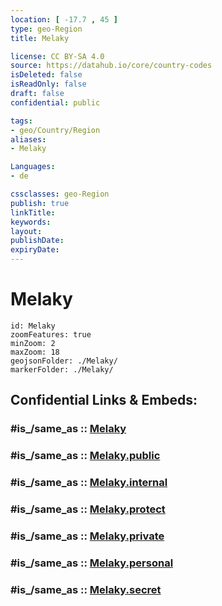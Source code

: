 ```yaml
---
location: [ -17.7 , 45 ] 
type: geo-Region
title: Melaky

license: CC BY-SA 4.0
source: https://datahub.io/core/country-codes
isDeleted: false
isReadOnly: false
draft: false
confidential: public

tags:
- geo/Country/Region
aliases:
- Melaky

Languages:
- de

cssclasses: geo-Region
publish: true
linkTitle: 
keywords: 
layout: 
publishDate: 
expiryDate: 
---
```


# Melaky

```leaflet
id: Melaky
zoomFeatures: true 
minZoom: 2 
maxZoom: 18
geojsonFolder: ./Melaky/
markerFolder: ./Melaky/
```


## Confidential Links & Embeds: 

### #is_/same_as :: [Melaky](/_Standards/Earth/Continent/Africa/Africa~East/Madagascar/Provinces~Madagascar/Mahajanga/counties~Mahajanga/Melaky.md) 

### #is_/same_as :: [Melaky.public](/_public/Earth/Continent/Africa/Africa~East/Madagascar/Provinces~Madagascar/Mahajanga/counties~Mahajanga/Melaky.public.md) 

### #is_/same_as :: [Melaky.internal](/_internal/Earth/Continent/Africa/Africa~East/Madagascar/Provinces~Madagascar/Mahajanga/counties~Mahajanga/Melaky.internal.md) 

### #is_/same_as :: [Melaky.protect](/_protect/Earth/Continent/Africa/Africa~East/Madagascar/Provinces~Madagascar/Mahajanga/counties~Mahajanga/Melaky.protect.md) 

### #is_/same_as :: [Melaky.private](/_private/Earth/Continent/Africa/Africa~East/Madagascar/Provinces~Madagascar/Mahajanga/counties~Mahajanga/Melaky.private.md) 

### #is_/same_as :: [Melaky.personal](/_personal/Earth/Continent/Africa/Africa~East/Madagascar/Provinces~Madagascar/Mahajanga/counties~Mahajanga/Melaky.personal.md) 

### #is_/same_as :: [Melaky.secret](/_secret/Earth/Continent/Africa/Africa~East/Madagascar/Provinces~Madagascar/Mahajanga/counties~Mahajanga/Melaky.secret.md)

